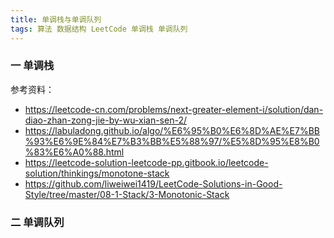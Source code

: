 ```yaml
---
title: 单调栈与单调队列
tags: 算法 数据结构 LeetCode 单调栈 单调队列 
---
```




### 一 单调栈



参考资料：

- https://leetcode-cn.com/problems/next-greater-element-i/solution/dan-diao-zhan-zong-jie-by-wu-xian-sen-2/
- https://labuladong.github.io/algo/%E6%95%B0%E6%8D%AE%E7%BB%93%E6%9E%84%E7%B3%BB%E5%88%97/%E5%8D%95%E8%B0%83%E6%A0%88.html
- https://leetcode-solution-leetcode-pp.gitbook.io/leetcode-solution/thinkings/monotone-stack
- https://github.com/liweiwei1419/LeetCode-Solutions-in-Good-Style/tree/master/08-1-Stack/3-Monotonic-Stack



### 二 单调队列





